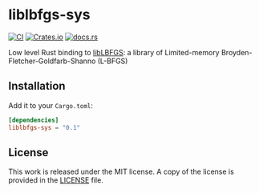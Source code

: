 # liblbfgs-sys

[![CI](https://github.com/messense/liblbfgs-sys/workflows/CI/badge.svg)](https://github.com/messense/liblbfgs-sys/actions?query=workflow%3ACI)
[![Crates.io](https://img.shields.io/crates/v/liblbfgs-sys.svg)](https://crates.io/crates/liblbfgs-sys)
[![docs.rs](https://docs.rs/liblbfgs-sys/badge.svg)](https://docs.rs/liblbfgs-sys/)

Low level Rust binding to [libLBFGS](https://github.com/chokkan/liblbfgs): a library of Limited-memory Broyden-Fletcher-Goldfarb-Shanno (L-BFGS)

## Installation

Add it to your ``Cargo.toml``:

```toml
[dependencies]
liblbfgs-sys = "0.1"
```

## License

This work is released under the MIT license. A copy of the license is provided
in the [LICENSE](./LICENSE) file.

